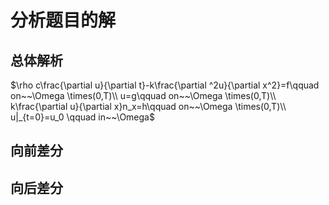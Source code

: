 # 分析题目的解
## 总体解析
$\rho c\frac{\partial u}{\partial t}-k\frac{\partial ^2u}{\partial x^2}=f\qquad on~~\Omega \times(0,T)\\
u=g\qquad on~~\Omega \times(0,T)\\
k\frac{\partial u}{\partial x}n_x=h\qquad on~~\Omega \times(0,T)\\
u|_{t=0}=u_0 \qquad in~~\Omega$
## 向前差分

## 向后差分